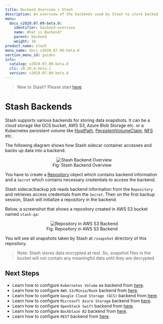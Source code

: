 ```yaml
---
title: Backend Overview | Stash
description: An overview of the backends used by Stash to store backed up data.
menu:
  docs_v2020.07.09-beta.0:
    identifier: backend-overview
    name: What is Backend?
    parent: backend
    weight: 10
product_name: stash
menu_name: docs_v2020.07.09-beta.0
section_menu_id: guides
info:
  catalog: v2020.07.09-beta.0
  cli: v0.10.0-beta.1
  version: v2020.07.09-beta.0
---
```


> New to Stash? Please start [here](/docs/v2020.07.09-beta.0/concepts/README).

# Stash Backends

Stash supports various backends for storing data snapshots. It can be a cloud storage like GCS bucket, AWS S3, Azure Blob Storage etc. or a Kubernetes persistent volume like [HostPath](https://kubernetes.io/docs/concepts/storage/volumes/#hostpath), [PersistentVolumeClaim](https://kubernetes.io/docs/concepts/storage/volumes/#persistentvolumeclaim), [NFS](https://kubernetes.io/docs/concepts/storage/volumes/#nfs) etc.

The following diagram shows how Stash sidecar container accesses and backs up data into a backend.

<figure align="center">
  <img alt="Stash Backend Overview" src="/docs/v2020.07.09-beta.0/images/guides/latest/backends/backend_overview.svg">
  <figcaption align="center">Fig: Stash Backend Overview</figcaption>
</figure>

You have to create a [Repository](/docs/v2020.07.09-beta.0/concepts/crds/repository) object which contains backend information and a `Secret` which contains necessary credentials to access the backend.

Stash sidecar/backup job reads backend information from the `Repository` and retrieves access credentials from the `Secret`. Then on the first backup session, Stash will initialize a repository in the backend.

Below, a screenshot that shows a repository created in AWS S3 bucket named `stash-qa`:

<figure align="center">
  <img alt="Repository in AWS S3 Backend" src="/docs/v2020.07.09-beta.0/images/guides/latest/backends/s3_repository.png">
  <figcaption align="center">Fig: Repository in AWS S3 Backend</figcaption>
</figure>

You will see all snapshots taken by Stash at `/snapshot` directory of this repository.

> Note: Stash stores data encrypted at rest. So, snapshot files in the bucket will not contain any meaningful data until they are decrypted.

## Next Steps

- Learn how to configure `Kubernetes Volume` as backend from [here](/docs/v2020.07.09-beta.0/guides/latest/backends/local).
- Learn how to configure `AWS S3/Minio/Rook` backend from [here](/docs/v2020.07.09-beta.0/guides/latest/backends/s3).
- Learn how to configure `Google Cloud Storage (GCS)` backend from [here](/docs/v2020.07.09-beta.0/guides/latest/backends/gcs).
- Learn how to configure `Microsoft Azure Storage` backend from [here](/docs/v2020.07.09-beta.0/guides/latest/backends/azure).
- Learn how to configure `OpenStack Swift` backend from [here](/docs/v2020.07.09-beta.0/guides/latest/backends/swift).
- Learn how to configure `Backblaze B2` backend from [here](/docs/v2020.07.09-beta.0/guides/latest/backends/b2).
- Learn how to configure `REST` backend from [here](/docs/v2020.07.09-beta.0/guides/latest/backends/rest).
